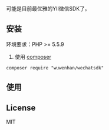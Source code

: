 
可能是目前最优雅的YII微信SDK了。

## 安装
环境要求：PHP >= 5.5.9

1. 使用 [composer](https://getcomposer.org/)

  ```shell
  composer require "wuwenhan/wechatsdk"
  ```
## 使用



## License
MIT